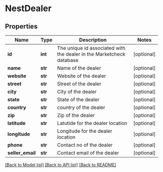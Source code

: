 # NestDealer

## Properties
Name | Type | Description | Notes
------------ | ------------- | ------------- | -------------
**id** | **int** | The unique id associated with the dealer in the Marketcheck database | [optional] 
**name** | **str** | Name of the dealer | [optional] 
**website** | **str** | Website of the dealer | [optional] 
**street** | **str** | Street of the dealer | [optional] 
**city** | **str** | City of the dealer | [optional] 
**state** | **str** | State of the dealer | [optional] 
**country** | **str** | country of the dealer | [optional] 
**zip** | **str** | Zip of the dealer | [optional] 
**latitude** | **str** | Latutide for the dealer location | [optional] 
**longitude** | **str** | Longitude for the dealer location | [optional] 
**phone** | **str** | Contact no of the dealer | [optional] 
**seller_email** | **str** | Contact email of the dealer | [optional] 

[[Back to Model list]](../README.md#documentation-for-models) [[Back to API list]](../README.md#documentation-for-api-endpoints) [[Back to README]](../README.md)


